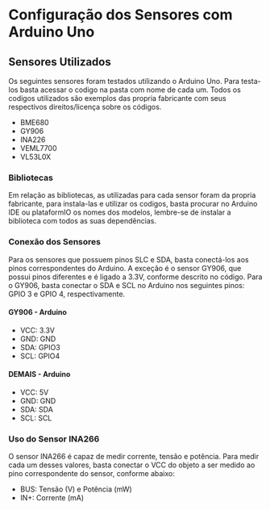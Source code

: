 # Configuração dos Sensores com Arduino Uno

## Sensores Utilizados
Os seguintes sensores foram testados utilizando o Arduino Uno. Para testa-los basta acessar o codigo na pasta com nome de cada um. Todos os codigos utilizados são exemplos das propria fabricante com seus respectivos direitos/licença sobre os códigos.
- BME680
- GY906
- INA226
- VEML7700
- VL53L0X

### Bibliotecas
Em relação as bibliotecas, as utilizadas para cada sensor foram da propria fabricante, para instala-las e utilizar os codigos, basta procurar no Arduino IDE ou plataformIO os nomes dos modelos, lembre-se de instalar a biblioteca com todos as suas dependências.

### Conexão dos Sensores
Para os sensores que possuem pinos SLC e SDA, basta conectá-los aos pinos correspondentes do Arduino. A exceção é o sensor GY906, que possui pinos diferentes e é ligado a 3.3V, conforme descrito no código. Para o GY906, basta conectar o SDA e SCL no Arduino nos seguintes pinos: GPIO 3 e GPIO 4, respectivamente.

#### GY906 - Arduino
- VCC: 3.3V
- GND: GND
- SDA: GPIO3
- SCL: GPIO4

#### DEMAIS - Arduino
- VCC: 5V
- GND: GND
- SDA: SDA
- SCL: SCL

### Uso do Sensor INA266
O sensor INA266 é capaz de medir corrente, tensão e potência. Para medir cada um desses valores, basta conectar o VCC do objeto a ser medido ao pino correspondente do sensor, conforme abaixo:

- BUS: Tensão (V) e Potência (mW)
- IN+: Corrente (mA)
